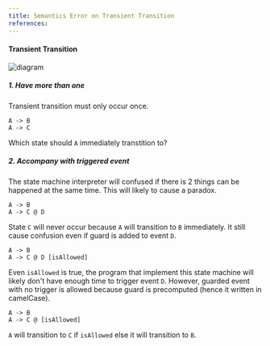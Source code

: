 ```yaml
---
title: Semantics Error on Transient Transition
references:
---
```


#### Transient Transition
![diagram]()

##### 1. Have more than one
Transient transition must only occur once.
```scl,error
A -> B
A -> C
```
Which state should `A` immediately transtition to?

##### 2. Accompany with triggered event
The state machine interpreter will confused if there is 2 things can be happened at the same time.
This will likely to cause a paradox.
```scl,error
A -> B
A -> C @ D
```
State `C` will never occur because `A` will transition to `B` immediately.
It still cause confusion even if guard is added to event `D`.
```scl,error
A -> B
A -> C @ D [isAllowed]
```
Even `isAllowed` is true, the program that implement this state machine will likely don't have enough time to trigger event `D`.
However, guarded event with no trigger is allowed because guard is precomputed (hence it written in camelCase).
```scl
A -> B
A -> C @ [isAllowed]
```
`A` will transition to `C` if `isAllowed` else it will transition to `B`.